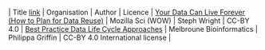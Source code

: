 | Title [link](http://example.com/) | Organisation | Author | Licence
| [Your Data Can Live Forever (How to Plan for Data Reuse)](https://docs.google.com/presentation/d/1kZd-ZD5lru5a7jIbyi9q8cBYCCAKRnIBSRvixYFtoF0/edit?pref=2&pli=1#slide=id.g1088c5b110_0_183) | Mozilla Sci (WOW) | Steph Wright | CC-BY 4.0
| [Best Practice Data Life Cycle Approaches](https://www.biorxiv.org/content/biorxiv/early/2017/07/24/167619.full.pdf) | Melbroune Bioinformatics | Philippa Griffin | CC-BY 4.0 International license |


